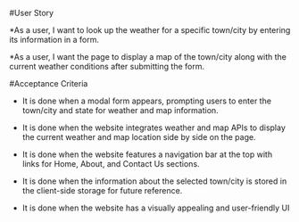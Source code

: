 #User Story

*As a user, I want to look up the weather for a specific town/city by entering its information in a form.

*As a user, I want the page to display a map of the town/city along with the current weather conditions after submitting the form.


#Acceptance Criteria

* It is done when a modal form appears, prompting users to enter the town/city and state for weather and map information.

* It is done when the website integrates weather and map APIs to display the current weather and map location side by side on the page.

* It is done when the website features a navigation bar at the top with links for Home, About, and Contact Us sections.

* It is done when the information about the selected town/city is stored in the client-side storage for future reference.

* It is done when the website has a visually appealing and user-friendly UI
